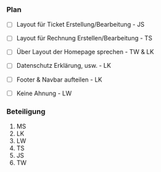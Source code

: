 ### Plan
* [ ] Layout für Ticket Erstellung/Bearbeitung - JS
* [ ] Layout für Rechnung Erstellen/Bearbeitung - TS
* [ ] Über Layout der Homepage sprechen - TW & LK
* [ ] Datenschutz Erklärung, usw. - LK
* [ ] Footer & Navbar aufteilen - LK
* [ ] Keine Ahnung - LW


### Beteiligung

1. MS
2. LK
3. LW
4. TS
5. JS
6. TW